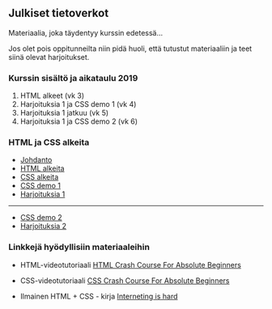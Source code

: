 ## Julkiset tietoverkot

Materiaalia, joka täydentyy kurssin edetessä...

Jos olet pois oppitunneilta niin pidä huoli, että tutustut materiaaliin ja teet siinä olevat harjoitukset.

### Kurssin sisältö ja aikataulu 2019

1. HTML alkeet (vk 3)
2. Harjoituksia 1 ja CSS demo 1 (vk 4)
3. Harjoituksia 1 jatkuu (vk 5)
4. Harjoituksia 1 ja CSS demo 2 (vk 6)

### HTML ja CSS alkeita

- [Johdanto](./johdanto.html)
- [HTML alkeita](./html-alkeita.html)
- [CSS alkeita](./css-alkeita.html)
- [CSS demo 1](./css-demo1.html)
- [Harjoituksia 1](./html-css-harjoituksia1.html)

---
- [CSS demo 2](./css-demo2.html)
- [Harjoituksia 2](./html-css-harjoituksia2.html)

<!-- 
- [HTML lomakkeet](./html-lomakkeet.html) 
- [HTML semantic/structural element](aside, main, footer, header, nav...)
- CSS animointi
- CSS @media
- Canva
-->

### Linkkejä hyödyllisiin materiaaleihin

- HTML-videotutoriaali [HTML Crash Course For Absolute Beginners](https://youtu.be/UB1O30fR-EE)

- CSS-videotutoriaali [CSS Crash Course For Absolute Beginners](https://youtu.be/yfoY53QXEnI)

- Ilmainen HTML + CSS - kirja [Interneting is hard](https://internetingishard.com/html-and-css/)